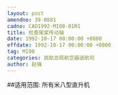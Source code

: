 ```yaml
---
layout: post
amendno: 39-0881
cadno: CAD1992-MI08-01R1
title: 检查尾桨传动轴
date: 1992-10-17 00:00:00 +0800
effdate: 1992-10-17 00:00:00 +0800
tag: MI08
categories: 民航总局航空器适航司
author: 赵强
---
```


##适用范围:
所有米八型直升机

